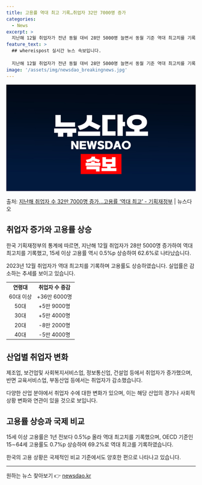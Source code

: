 ```yaml
---
title: 고용률 역대 최고 기록…취업자 32만 7000명 증가
categories:
  - News
excerpt: >
  지난해 12월 취업자가 전년 동월 대비 28만 5000명 늘면서 동월 기준 역대 최고치를 기록했다. 지난해 …
feature_text: >
  ## whereispost 실시간 뉴스 속보입니다.

  지난해 12월 취업자가 전년 동월 대비 28만 5000명 늘면서 동월 기준 역대 최고치를 기록했다. 지난해 …
image: '/assets/img/newsdao_breakingnews.jpg'
---
```


![뉴스다오 속보](/assets/img/newsdao_breakingnews.jpg)

<p>출처: <a href="https://newsdao.kr/2964" rel="dofollow">지난해 취업자 수 32만 7000명 증가…고용률 ‘역대 최고’ - 기획재정부</a> | 뉴스다오</p>

<h2 data-ke-size="size26">취업자 증가와 고용률 상승</h2>
한국 기획재정부의 통계에 따르면, 지난해 12월 취업자가 28만 5000명 증가하여 역대 최고치를 기록했고, 15세 이상 고용률 역시 0.5%p 상승하여 62.6%로 나타났습니다.

<p data-ke-size="size16">2023년 12월 취업자가 역대 최고치를 기록하며 고용률도 상승하였습니다. 실업률은 감소하는 추세를 보이고 있습니다.</p>

<table>
  <tr>
    <td style="text-align: center; height: 17px;"><b>연령대</b></td>
    <td style="text-align: center; height: 17px;"><b>취업자 수 증감</b></td>
  </tr>
  <tr>
    <td style="text-align: center; height: 17px;">60대 이상</td>
    <td style="text-align: center; height: 17px;">+36만 6000명</td>
  </tr>
  <tr>
    <td style="text-align: center; height: 17px;">50대</td>
    <td style="text-align: center; height: 17px;">+5만 9000명</td>
  </tr>
  <tr>
    <td style="text-align: center; height: 17px;">30대</td>
    <td style="text-align: center; height: 17px;">+5만 4000명</td>
  </tr>
  <tr>
    <td style="text-align: center; height: 17px;">20대</td>
    <td style="text-align: center; height: 17px;">-8만 2000명</td>
  </tr>
  <tr>
    <td style="text-align: center; height: 17px;">40대</td>
    <td style="text-align: center; height: 17px;">-5만 4000명</td>
  </tr>
</table>

<h2 data-ke-size="size26">산업별 취업자 변화</h2>
제조업, 보건업및 사회복지서비스업, 정보통신업, 건설업 등에서 취업자가 증가했으며, 반면 교육서비스업, 부동산업 등에서는 취업자가 감소했습니다.

<p data-ke-size="size16">다양한 산업 분야에서 취업자 수에 대한 변화가 있으며, 이는 해당 산업의 경기나 사회적 상황 변화와 연관이 있을 것으로 보입니다.</p>

<h2 data-ke-size="size26">고용률 상승과 국제 비교</h2>
15세 이상 고용률은 1년 전보다 0.5%p 올라 역대 최고치를 기록했으며, OECD 기준인 15∼64세 고용률도 0.7%p 상승하여 69.2%로 역대 최고를 기록하였습니다.

<p data-ke-size="size16">한국의 고용 상황은 국제적인 비교 기준에서도 양호한 편으로 나타나고 있습니다.</p>

<hr>
<p data-ke-size="size16"></p> 

원하는 뉴스 찾아보기 👉 <a href="https://newsdao.kr" rel="dofollow">newsdao.kr</a>


